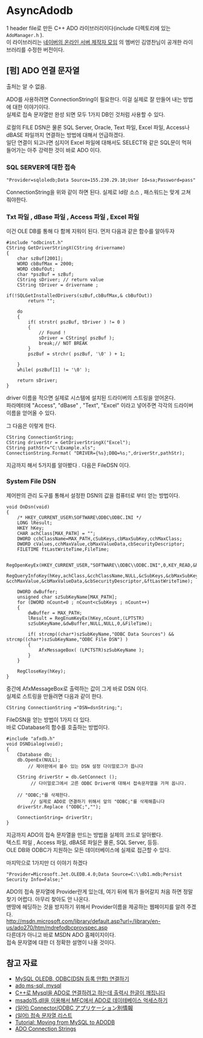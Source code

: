 # AsyncAdodb
1 header file로 만든 C++ ADO 라이브러리이다(include 디렉토리에 있는 `AdoManager.h` ).  
이 라이브러리는 [네이버의 온라인 서버 제작자 모임](https://cafe.naver.com/ongameserver/3412) 의 멤버인 김영찬님이 공개한 라이브러리를 수정한 버전이다.  

       
  
## [펌] ADO 연결 문자열
출처는 알 수 없음.  
  
ADO를 사용하려면 ConnectionString이 필요한다. 이걸 실제로 잘 만들어 내는 방법에 대한 이야기이다.  
실제로 접속 문자열만 완성 되면 모두 1가지 DB인 것처럼 사용할 수 있다.  
  
로컬의 FILE DSN은 물론 SQL Server, Oracle, Text 파일, Excel 파일, Access나 dBASE 파일까지 연결하는 방법에 대해서 언급하겠다.  
일단 연결이 되고나면 심지어 Excel 파일에 대해서도 SELECT와 같은 SQL문이 먹혀 들어가는 아주 강력한 것이 바로 ADO 이다.  

      
### SQL SERVER에 대한 접속

```
"Provider=sqloledb;Data Source=155.230.29.10;User Id=sa;Password=pass"
```  
ConnectionString을 위와 같이 하면 된다. 실제로 Id랑 소스 , 패스워드는 맞게 고쳐 줘야한다.  

### Txt 파일 , dBase 파일 , Access 파일 , Excel 파일 
이건 OLE DB를 통해 다 함께 지워이 된다. 먼저 다음과 같은 함수를 알아두자  
```
#include "odbcinst.h"
CString GetDriverStringX(CString drivername) 
{
    char szBuf[2001];
    WORD cbBufMax = 2000;
    WORD cbBufOut;
    char *pszBuf = szBuf;
    CString sDriver; // return value
    CString tDriver = drivername ;

if(!SQLGetInstalledDrivers(szBuf,cbBufMax,& cbBufOut))
        return "";
    
    do
    {   
        if( strstr( pszBuf, tDriver ) != 0 )
        {
            // Found !
            sDriver = CString( pszBuf );
            break;// NOT BREAK
        }
        pszBuf = strchr( pszBuf, '\0' ) + 1;
        
    }
    while( pszBuf[1] != '\0' );
  
    return sDriver;
}
``` 
  
driver 이름을 적으면 실제로 시스템에 설치된 드라이버의 스트링을 얻어온다.  
파라메터에 "Access", "dBase" , "Text", "Excel" 이라고 넣어주면 각각의 드라이버 이름을 얻어올 수 있다.  
  
그 다음은 이렇게 한다.  
```
CString ConnectionString;
CString driverStr = GetDriverStringX("Excel");
CString pathStr="C:\Example.xls";
ConnectionString.Format( "DRIVER={%s};DBQ=%s;",driverStr,pathStr);
```  
  
지금까지 해서 5가지를 알아봤다 . 다음은 FileDSN 이다.  
  
### System File DSN 
제어판의 관리 도구를 통해서 설정한 DSN의 값을 컴퓨터로 부터 얻는 방법이다.  
```
void OnDsn(void)
{
	/* HKEY_CURRENT_USER\SOFTWARE\ODBC\ODBC.INI */
	LONG lResult;
	HKEY hKey;
	CHAR achClass[MAX_PATH] = "";
	DWORD cchClassName=MAX_PATH,cSubKeys,cbMaxSubKey,cchMaxClass;
	DWORD cValues,cchMaxValue,cbMaxValueData,cbSecurityDescriptor;
	FILETIME ftLastWriteTime,FileTime;

	RegOpenKeyEx(HKEY_CURRENT_USER,"SOFTWARE\\ODBC\\ODBC.INI",0,KEY_READ,&hKey);
	RegQueryInfoKey(hKey,achClass,&cchClassName,NULL,&cSubKeys,&cbMaxSubKey,&cchMaxClass,&cValues, &cchMaxValue,&cbMaxValueData,&cbSecurityDescriptor,&ftLastWriteTime);

	DWORD dwBuffer;
	unsigned char szSubKeyName[MAX_PATH];
	for (DWORD nCount=0 ; nCount<cSubKeys ; nCount++)
	{
		dwBuffer = MAX_PATH;
		lResult = RegEnumKeyEx(hKey,nCount,(LPTSTR)
		szSubKeyName,&dwBuffer,NULL,NULL,0,&FileTime);
		
		if( strcmp((char*)szSubKeyName,"ODBC Data Sources") && strcmp((char*)szSubKeyName,"ODBC File DSN") )
		{
			AfxMessageBox( (LPCTSTR)szSubKeyName );
		}
	}

	RegCloseKey(hKey);
}
```  
  
중간에 AfxMessageBox로 출력하는 값이 그게 바로 DSN 이다.  
실제로 스트링을 만들려면 다음과 같이 한다.  
```
CString ConnectionString ="DSN=dsnString;";
```  
  
FileDSN을 얻는 방법이 1가지 더 있다.  
바로 CDatabase의 함수를 호출하는 방법이다.  
```
#include "afxdb.h"
void DSNDialog(void);
{
    CDatabase db;
    db.OpenEx(NULL);
        // 제어판에서 볼수 있는 DSN 설정 다이얼로그가 뜹니다

    CString driverStr = db.GetConnect ();
         // 다이얼로그에서 고른 ODBC Driver에 대해서 접속문자열을 가져 옵니다.

    // "ODBC;"를 삭제한다.
         // 실제로 ADO로 연결하기 위해서 앞의 "ODBC;"를 삭제해줍니다
    driverStr.Replace ("ODBC;","");

	ConnectionString= driverStr;
}
```  
  
지금까지 ADO의 접속 문자열을 만드는 방법을 실제의 코드로 알아봤다.  
텍스트 파일 , Access 파일, dBASE 파일은 물론, SQL Server, 등등.  
OLE DB와 ODBC가 지원하는 모든 데이터베이스에 실제로 접근할 수 있다.  
  
마지막으로 1가지만 더 이야기 하겠다
```
"Provider=Microsoft.Jet.OLEDB.4.0;Data Source=C:\\db1.mdb;Persist Security Info=False;"
```  
ADO의 접속 문자열에 Provider란게 있는데, 여기 뒤에 뭐가 들어갈지 처음 하면 정말 찾기 어렵다. 아무리 찾아도 안 나온다.  
맨땅에 헤딩하는 것을 방지하기 위해서 Provider이름을 제공하는 웹페이지를 알려 주겠다.  
http://msdn.microsoft.com/library/default.asp?url=/library/en-us/ado270/htm/mdrefodbcprovspec.asp  
다른데가 아니고 바로 MSDN ADO 홈페이지이다.  
접속 문자열에 대한 더 정확한 설명이 나올 것이다.    
  
  
## 참고 자료
- [MySQL OLEDB, ODBC(DSN 등록 안함) 연결하기](https://m.blog.naver.com/kilsu1024/110162885226 )
- [ado ms-sql, mysql](http://sakbals.tistory.com/entry/%EC%B4%88%EA%B8%89-%EA%B0%84%EB%8B%A8%ED%95%98%EA%B2%8C-ADO-oledb-%EC%82%AC%EC%9A%A9%ED%95%98%EA%B8%B0 )
- [C++로 Mysql을 ADO로 연결하려고 하는데 출력시 한글이 깨집니다](https://kldp.org/node/142606 )
- [msado15.dll을 이용해서 MFC에서 ADO로 데이테베이스 억세스하기](http://wwwi.tistory.com/80 )
- [(일어) Connector/ODBC アプリケーション別情報](http://download.nust.na/pub6/mysql/doc/refman/5.1/ja/myodbc-usagenotes-apptips.html )
- [(일어) 접속 문자열 리스트](http://kojama.la.coocan.jp/works/rdbms/conn/connstr.html )
- [Tutorial: Moving from MySQL to ADODB](http://web.unife.it/lib/adodb/docs/tute.htm )
- [ADO Connection Strings](https://www.codeproject.com/Articles/2304/ADO-Connection-Strings )





